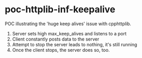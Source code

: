 # poc-httplib-inf-keepalive
POC illustrating the 'huge keep alives' issue with cpphttplib.

1. Server sets high max_keep_alives and listens to a port
2. Client constantly posts data to the server
3. Attempt to stop the server leads to nothing, it's still running
4. Once the client stops, the server does so, too.
